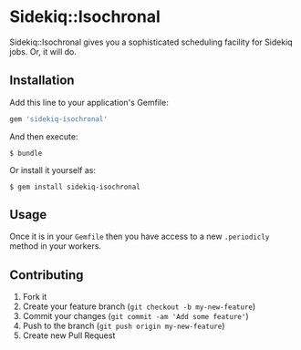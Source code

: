 # Sidekiq::Isochronal

Sidekiq::Isochronal gives you a sophisticated scheduling facility for Sidekiq jobs. Or, it will do.

## Installation

Add this line to your application's Gemfile:
```ruby
gem 'sidekiq-isochronal'
```
And then execute:

    $ bundle

Or install it yourself as:

    $ gem install sidekiq-isochronal

## Usage

Once it is in your ```Gemfile``` then you have access to a new ```.periodicly``` method in your workers.

## Contributing

1. Fork it
2. Create your feature branch (`git checkout -b my-new-feature`)
3. Commit your changes (`git commit -am 'Add some feature'`)
4. Push to the branch (`git push origin my-new-feature`)
5. Create new Pull Request
